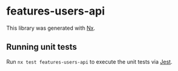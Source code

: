 # features-users-api

This library was generated with [Nx](https://nx.dev).

## Running unit tests

Run `nx test features-users-api` to execute the unit tests via [Jest](https://jestjs.io).
